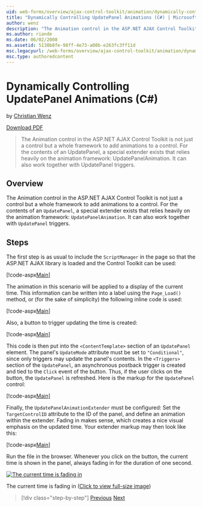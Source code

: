 ```yaml
---
uid: web-forms/overview/ajax-control-toolkit/animation/dynamically-controlling-updatepanel-animations-cs
title: "Dynamically Controlling UpdatePanel Animations (C#) | Microsoft Docs"
author: wenz
description: "The Animation control in the ASP.NET AJAX Control Toolkit is not just a control but a whole framework to add animations to a control. For the contents of an..."
ms.author: riande
ms.date: 06/02/2008
ms.assetid: 5138b8fe-98ff-4e73-a00b-e263fc3ff11d
msc.legacyurl: /web-forms/overview/ajax-control-toolkit/animation/dynamically-controlling-updatepanel-animations-cs
msc.type: authoredcontent
---
```

# Dynamically Controlling UpdatePanel Animations (C#)

by [Christian Wenz](https://github.com/wenz)

[Download PDF](https://download.microsoft.com/download/b/6/a/b6ae89ee-df69-4c87-9bfb-ad1eb2b23373/updatepanelanimation2CS.pdf)

> The Animation control in the ASP.NET AJAX Control Toolkit is not just a control but a whole framework to add animations to a control. For the contents of an UpdatePanel, a special extender exists that relies heavily on the animation framework: UpdatePanelAnimation. It can also work together with UpdatePanel triggers.

## Overview

The Animation control in the ASP.NET AJAX Control Toolkit is not just a control but a whole framework to add animations to a control. For the contents of an `UpdatePanel`, a special extender exists that relies heavily on the animation framework: `UpdatePanelAnimation`. It can also work together with `UpdatePanel` triggers.

## Steps

The first step is as usual to include the `ScriptManager` in the page so that the ASP.NET AJAX library is loaded and the Control Toolkit can be used:

[!code-aspx[Main](dynamically-controlling-updatepanel-animations-cs/samples/sample1.aspx)]

The animation in this scenario will be applied to a display of the current time. This information can be written into a label using the `Page_Load()` method, or (for the sake of simplicity) the following inline code is used:

[!code-aspx[Main](dynamically-controlling-updatepanel-animations-cs/samples/sample2.aspx)]

Also, a button to trigger updating the time is created:

[!code-aspx[Main](dynamically-controlling-updatepanel-animations-cs/samples/sample3.aspx)]

This code is then put into the `<ContentTemplate>` section of an `UpdatePanel` element. The panel's `UpdateMode` attribute must be set to `"Conditional"`, since only triggers may update the panel's contents. In the `<Triggers>` section of the `UpdatePanel`, an asynchronous postback trigger is created and tied to the `Click` event of the button. Thus, if the user clicks on the button, the `UpdatePanel` is refreshed. Here is the markup for the `UpdatePanel` control:

[!code-aspx[Main](dynamically-controlling-updatepanel-animations-cs/samples/sample4.aspx)]

Finally, the `UpdatePanelAnimationExtender` must be configured: Set the `TargetControlID` attribute to the ID of the panel, and define an animation within the extender. Fading in makes sense, which creates a nice visual emphasis on the updated time. Your extender markup may then look like this:

[!code-aspx[Main](dynamically-controlling-updatepanel-animations-cs/samples/sample5.aspx)]

Run the file in the browser. Whenever you click on the button, the current time is shown in the panel, always fading in for the duration of one second.

[![The current time is fading in](dynamically-controlling-updatepanel-animations-cs/_static/image2.png)](dynamically-controlling-updatepanel-animations-cs/_static/image1.png)

The current time is fading in ([Click to view full-size image](dynamically-controlling-updatepanel-animations-cs/_static/image3.png))

> [!div class="step-by-step"]
> [Previous](animating-an-updatepanel-control-cs.md)
> [Next](adding-animation-to-a-control-vb.md)
